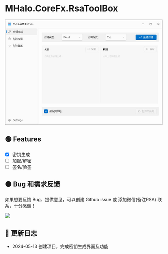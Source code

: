 # MHalo.CoreFx.RsaToolBox

![HomePage](./Assets/screenshot/home-page.jpg)  


## 🟢  Features
- [x] 密钥生成
- [ ] 加密/解密
- [ ] 签名/验签  

## 🟠 Bug 和需求反馈
如果想要反馈 Bug、提供意见，可以创建 Github issue 或 添加微信(备注RSA) 联系，十分感谢！ 

<img src="https://user-images.githubusercontent.com/19524115/224662425-0b5223ca-e775-4331-8250-0779fd02c640.JPG" height="320">

## 🔵 更新日志
- 2024-05-13
创建项目，完成密钥生成界面及功能

